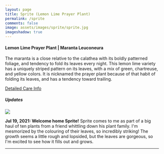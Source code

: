 ```yaml
---
layout: page
title: Sprite (Lemon Lime Prayer Plant)
permalink: /sprite
comments: false
image: assets/images/sprite/sprite.jpg
imageshadow: true
---
```


#### Lemon Lime Prayer Plant | Maranta Leuconeura

The maranta is a close relative to the calathea with its boldly patterned foliage, and tendency to fold its leaves every night. This lemon lime variety has a uniquely striped pattern on its leaves, with a mix of green, chartreuse, and yellow colors. It is nicknamed the prayer plant because of that habit of folding its leaves, and has a tendency toward trailing.

[Detailed Care Info](care#prayer-plant)

##### Updates

<img class="figure-img" src="{{site.baseurl}}/assets/images/sprite/sprite-jul21-21.jpg">

**Jul 19, 2021: Welcome home Sprite!** Sprite comes to me as part of a big haul of ten plants from a friend whittling down his plant family. I'm mesmorized by the colouring of their leaves, so incredibly striking! The growth seems a little rough and lopsided, but the leaves are gorgeous, so I'm excited to see how it fills out and grows.

<hr/>
